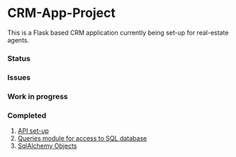 # CRM-App-Project
This is a Flask based CRM application
currently being set-up for real-estate agents.

### Status

### Issues

### Work in progress


### Completed

  1. [API set-up](https://github.com/mrcrnkovich/CRM-App-Project/blob/master/app/API.py)
  2. [Queries module for access to SQL database](https://github.com/mrcrnkovich/CRM-App-Project/blob/master/app/query.py)
  3. [SqlAlchemy Objects](https://github.com/mrcrnkovich/CRM-App-Project/blob/master/app/models.py)
